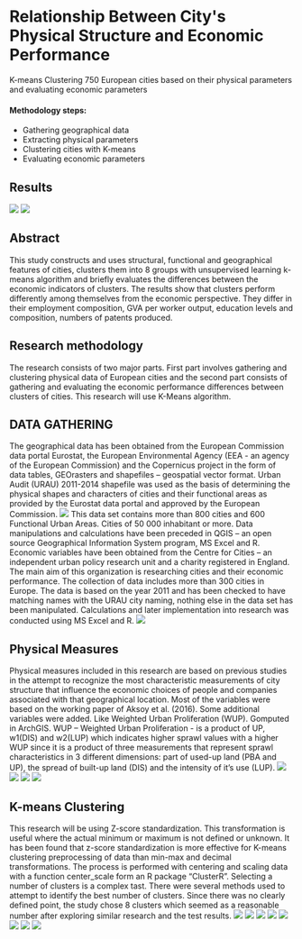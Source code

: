 # Relationship Between City's Physical Structure and Economic Performance
K-means Clustering 750 European cities based on their physical parameters and evaluating economic parameters
#### Methodology steps:
* Gathering geographical data
* Extracting physical parameters
* Clustering cities with K-means
* Evaluating economic parameters
## Results
![](https://github.com/cliptic/Cities/blob/master/images/map150.jpg)
![](https://github.com/cliptic/Cities/blob/master/images/characteristics.jpg)

## Abstract
This study constructs and uses structural, functional and geographical features of cities,
clusters them into 8 groups with unsupervised learning k-means algorithm and briefly evaluates
the differences between the economic indicators of clusters. The results show that clusters
perform differently among themselves from the economic perspective. They differ in their
employment composition, GVA per worker output, education levels and composition, numbers
of patents produced.

## Research methodology
The research consists of two major parts. First part involves gathering and clustering
physical data of European cities and the second part consists of gathering and evaluating the
economic performance differences between clusters of cities. This research will use K-Means
algorithm.

## DATA GATHERING
The geographical data has been obtained from the European Commission data portal
Eurostat, the European Environmental Agency (EEA - an agency of the European Commission)
and the Copernicus project in the form of data tables, GEOrasters and shapefiles – geospatial
vector format. Urban Audit (URAU) 2011-2014 shapefile was used as the basis of determining
the physical shapes and characters of cities and their functional areas as provided by the
Eurostat data portal and approved by the European Commission. 
![ ](https://github.com/cliptic/Cities/blob/master/images/FUA.jpg)
This data set contains more than 800 cities and 600 Functional Urban Areas. Cities of 50 000 
inhabitant or more. Data manipulations and calculations have been preceded in QGIS –
an open source Geographical Information System program, MS Excel and R. Economic
variables have been obtained from the Centre for Cities – an independent urban policy
research unit and a charity registered in England. The main aim of this organization is
researching cities and their economic performance. The collection of data includes more than
300 cities in Europe. The data is based on the year 2011 and has been checked to have matching
names with the URAU city naming, nothing else in the data set has been manipulated.
Calculations and later implementation into research was conducted using MS Excel and R.
![](https://github.com/cliptic/Cities/blob/master/images/imperviousness.jpg)

## Physical Measures
Physical measures included in this research are based on previous studies in the attempt
to recognize the most characteristic measurements of city structure that influence the economic
choices of people and companies associated with that geographical location. Most of the
variables were based on the working paper of Aksoy et al. (2016). Some additional variables
were added. Like Weighted Urban Proliferation (WUP). Gomputed in ArchGIS.
WUP – Weighted Urban Proliferation - is a product of UP, w1(DIS) and w2(LUP) which
indicates higher sprawl values with a higher WUP since it is a product of three measurements
that represent sprawl characteristics in 3 different dimensions: part of used-up land (PBA and
UP), the spread of built-up land (DIS) and the intensity of it’s use (LUP).
![](https://github.com/cliptic/Cities/blob/master/images/WUP.jpg)
![](https://github.com/cliptic/Cities/blob/master/images/eq1.jpg)
![](https://github.com/cliptic/Cities/blob/master/images/eq2.jpg)
![](https://github.com/cliptic/Cities/blob/master/images/eq3.jpg)


## K-means Clustering
This research will be using Z-score standardization. This transformation is useful where
the actual minimum or maximum is not defined or unknown. It has been found that z-score
standardization is more effective for K-means clustering preprocessing of data than min-max
and decimal transformations. The process is performed with centering and scaling data with a
function center_scale form an R package “ClusterR”.
Selecting a number of clusters is a complex tast. There were several methods used to attempt to identify the best number of clusters. Since there was no clearly defined point, the study chose 8 clusters which seemed as a reasonable number after exploring similar research and the test results.
![ ](https://github.com/cliptic/Cities/blob/master/images/KMst%20var%20ex.png)
![ ](https://github.com/cliptic/Cities/blob/master/images/KMst%20rsq.png)
![ ](https://github.com/cliptic/Cities/blob/master/images/KMst%20AIC.png)
![ ](https://github.com/cliptic/Cities/blob/master/images/KMst%20BIC.png)
![ ](https://github.com/cliptic/Cities/blob/master/images/KMst%20WCSSE.png)
![ ](https://github.com/cliptic/Cities/blob/master/images/KMst%20diss.png)
![ ](https://github.com/cliptic/Cities/blob/master/images/KMst%20dist.png)
![ ](https://github.com/cliptic/Cities/blob/master/images/KMst%20sil.png)



